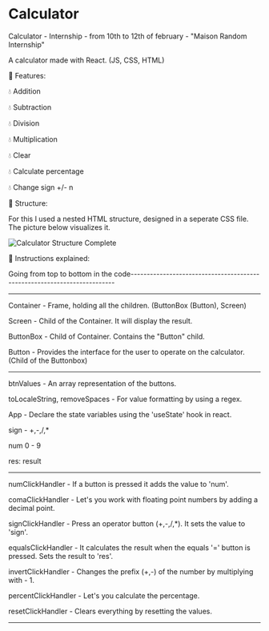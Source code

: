 # Calculator
Calculator - Internship - from 10th to 12th of february - "Maison Random Internship"

A calculator made with React. (JS, CSS, HTML)

🧊 Features: 

💧 Addition

💧 Subtraction

💧 Division

💧 Multiplication

💧 Clear

💧 Calculate percentage

💧 Change sign +/- n

🧊 Structure:

For this I used a nested HTML structure, designed in a seperate CSS file. The picture below visualizes it.

![Calculator Structure Complete](https://user-images.githubusercontent.com/91912841/153583025-7a177dfa-0c23-477f-b520-2ce775ea9cf6.jpg)

🧊 Instructions explained:

Going from top to bottom in the code-------------------------------------------------------------------------

--------------------------------------------------------------------------------------------------------------

Container  - Frame, holding all the children. (ButtonBox (Button), Screen)

Screen - Child of the Container. It will display the result.

ButtonBox - Child of Container. Contains the "Button" child.

Button - Provides the interface for the user to operate on the calculator. (Child of the Buttonbox)

--------------------------------------------------------------------------------------------------------------

btnValues - An array representation of the buttons.

toLocaleString, removeSpaces - For value formatting by using a regex.

App - Declare the state variables using the 'useState' hook in react.

sign - +,-,/,*

num 0 - 9

res: result 

--------------------------------------------------------------------------------------------------------------

numClickHandler - If a button is pressed it adds the value to 'num'.

comaClickHandler - Let's you work with floating point numbers by adding a decimal point.

signClickHandler - Press an operator button (+,-,/,*). It sets the value to 'sign'.

equalsClickHandler - It calculates the result when the equals '=' button is pressed. Sets the result to 'res'.

invertClickHandler - Changes the prefix (+,-) of the number by multiplying with  - 1.

percentClickHandler - Let's you calculate the percentage. 

resetClickHandler - Clears everything by resetting the values.

--------------------------------------------------------------------------------------------------------------
